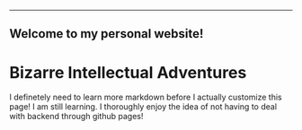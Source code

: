 
---
Welcome to my personal website!
---

# Bizarre Intellectual Adventures

I definetely need to learn more markdown before I actually customize this page! I am still learning. I thoroughly enjoy the idea of not having to deal with backend through github pages!
